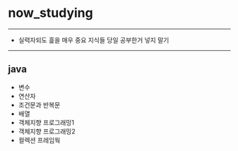# now_studying
------------------------
* 실력자되도 흝을 매우 중요 지식들
당일 공부한거 넣지 말기
---------------------
## java 
* 변수
* 연산자
* 조건문과 반복문
* 배열
* 객체지향 프로그래밍1
* 객체지향 프로그래밍2
* 컬렉션 프레임웍
